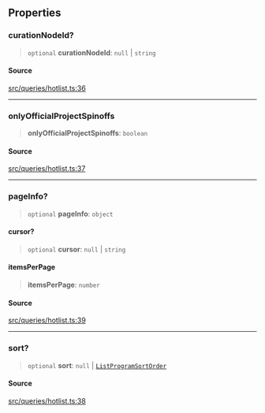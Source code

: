 ## Properties

### curationNodeId?

> `optional` **curationNodeId**: `null` \| `string`

#### Source

[src/queries/hotlist.ts:36](https://github.com/bhavjitChauhan/khan-api/blob/214cc6672777162cd3ec638a3ad3a22f7fe37e04/src/queries/hotlist.ts#L36)

***

### onlyOfficialProjectSpinoffs

> **onlyOfficialProjectSpinoffs**: `boolean`

#### Source

[src/queries/hotlist.ts:37](https://github.com/bhavjitChauhan/khan-api/blob/214cc6672777162cd3ec638a3ad3a22f7fe37e04/src/queries/hotlist.ts#L37)

***

### pageInfo?

> `optional` **pageInfo**: `object`

#### cursor?

> `optional` **cursor**: `null` \| `string`

#### itemsPerPage

> **itemsPerPage**: `number`

#### Source

[src/queries/hotlist.ts:39](https://github.com/bhavjitChauhan/khan-api/blob/214cc6672777162cd3ec638a3ad3a22f7fe37e04/src/queries/hotlist.ts#L39)

***

### sort?

> `optional` **sort**: `null` \| [`ListProgramSortOrder`](api%5Cenumerations%5CListProgramSortOrder.md)

#### Source

[src/queries/hotlist.ts:38](https://github.com/bhavjitChauhan/khan-api/blob/214cc6672777162cd3ec638a3ad3a22f7fe37e04/src/queries/hotlist.ts#L38)
